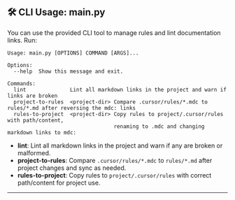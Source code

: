 
## 🛠️ CLI Usage: main.py

You can use the provided CLI tool to manage rules and lint documentation links. Run:

```text
Usage: main.py [OPTIONS] COMMAND [ARGS]...

Options:
  --help  Show this message and exit.

Commands:
  lint              Lint all markdown links in the project and warn if links are broken
  project-to-rules  <project-dir> Compare .cursor/rules/*.mdc to rules/*.md after reversing the mdc: links
  rules-to-project  <project-dir> Copy rules to project/.cursor/rules with path/content, 
                                  renaming to .mdc and changing markdown links to mdc:
```

- **lint**: Lint all markdown links in the project and warn if any are broken or malformed.
- **project-to-rules**: Compare `.cursor/rules/*.mdc` to `rules/*.md` after project changes and sync as needed.
- **rules-to-project**: Copy rules to `project/.cursor/rules` with correct path/content for project use.

---
